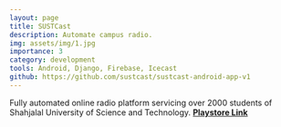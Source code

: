 ```yaml
---
layout: page
title: SUSTCast
description: Automate campus radio.
img: assets/img/1.jpg
importance: 3
category: development
tools: Android, Django, Firebase, Icecast    
github: https://github.com/sustcast/sustcast-android-app-v1
---
```


Fully automated online radio platform servicing over 2000 students of Shahjalal University of Science and Technology. <a href='https://play.google.com/store/apps/details?id=com.sust.sustcast'> <b>Playstore Link</b></a>